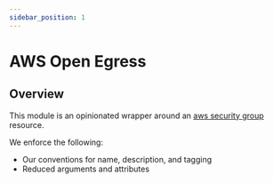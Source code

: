 ```yaml
---
sidebar_position: 1
---
```


# AWS Open Egress
## Overview
This module is an opinionated wrapper around an [aws security group][awss]
resource.

We enforce the following:
- Our conventions for name, description, and tagging
- Reduced arguments and attributes

[chge]: ./CHANGES.md
[code]: ./CODE-OF-CONDUCT.md
[cont]: ./CONTRIBUTING.md
[lice]: ./LICENSE.md
[awss]: https://registry.terraform.io/providers/hashicorp/aws/latest/docs/resources/security_group
